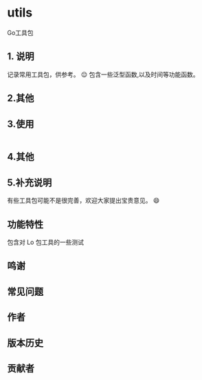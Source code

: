 # utils
 Go工具包

## 1. 说明
记录常用工具包，供参考。
😌 
包含一些泛型函数,以及时间等功能函数。

## 2.其他

## 3.使用
```go

```
## 4.其他


## 5.补充说明

有些工具包可能不是很完善，欢迎大家提出宝贵意见。  😄

## 功能特性
包含对 Lo 包工具的一些测试

## 鸣谢

## 常见问题

## 作者

## 版本历史

## 贡献者

